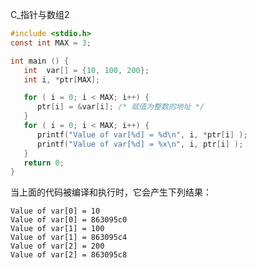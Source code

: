 C_指针与数组2

```C
#include <stdio.h>
const int MAX = 3;

int main () {
   int  var[] = {10, 100, 200};
   int i, *ptr[MAX];

   for ( i = 0; i < MAX; i++) {
      ptr[i] = &var[i]; /* 赋值为整数的地址 */
   }
   for ( i = 0; i < MAX; i++) {
      printf("Value of var[%d] = %d\n", i, *ptr[i] );
      printf("Value of var[%d] = %x\n", i, ptr[i] );
   }
   return 0;
}
```

当上面的代码被编译和执行时，它会产生下列结果：

	Value of var[0] = 10
	Value of var[0] = 863095c0
	Value of var[1] = 100
	Value of var[1] = 863095c4
	Value of var[2] = 200
	Value of var[2] = 863095c8